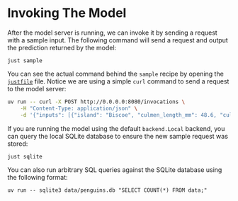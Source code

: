 # Invoking The Model

After the model server is running, we can invoke it by sending a request with a sample input. The following command will send a request and output the prediction returned by the model:

```shell
just sample
```

You can see the actual command behind the `sample` recipe by opening the [`justfile`](/justfile) file. Notice we are using a simple `curl` command to send a request to the model server:

```bash
uv run -- curl -X POST http://0.0.0.0:8080/invocations \
    -H "Content-Type: application/json" \
    -d '{"inputs": [{"island": "Biscoe", "culmen_length_mm": 48.6, "culmen_depth_mm": 16.0, "flipper_length_mm": 230.0, "body_mass_g": 5800.0, "sex": "MALE" }]}'
```

If you are running the model using the default `backend.Local` backend, you can query the local SQLite database to ensure the new sample request was stored:

```shell
just sqlite
```

You can also run arbitrary SQL queries against the SQLite database using the following format:

```shell
uv run -- sqlite3 data/penguins.db "SELECT COUNT(*) FROM data;"
```